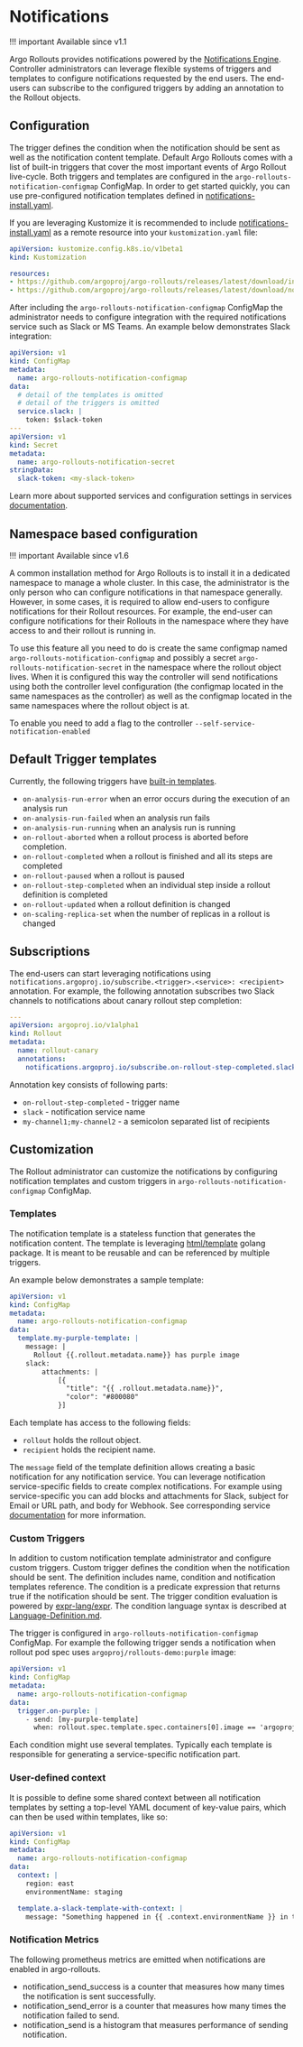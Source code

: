 # Notifications

!!! important
    Available since v1.1

Argo Rollouts provides notifications powered by the [Notifications Engine](https://github.com/argoproj/notifications-engine).
Controller administrators can leverage flexible systems of triggers and templates to configure notifications requested
by the end users. The end-users can subscribe to the configured triggers by adding an annotation to the Rollout objects.

## Configuration

The trigger defines the condition when the notification should be sent as well as the notification content template.
Default Argo Rollouts comes with a list of built-in triggers that cover the most important events of Argo Rollout live-cycle.
Both triggers and templates are configured in the `argo-rollouts-notification-configmap` ConfigMap. In order to get
started quickly, you can use pre-configured notification templates defined in [notifications-install.yaml](https://github.com/argoproj/argo-rollouts/blob/master/manifests/notifications-install.yaml).

If you are leveraging Kustomize it is recommended to include [notifications-install.yaml](https://github.com/argoproj/argo-rollouts/blob/master/manifests/notifications-install.yaml) as a remote
resource into your `kustomization.yaml` file:

```yaml
apiVersion: kustomize.config.k8s.io/v1beta1
kind: Kustomization

resources:
- https://github.com/argoproj/argo-rollouts/releases/latest/download/install.yaml
- https://github.com/argoproj/argo-rollouts/releases/latest/download/notifications-install.yaml
```

After including the `argo-rollouts-notification-configmap` ConfigMap the administrator needs to configure integration
with the required notifications service such as Slack or MS Teams. An example below demonstrates Slack integration:

```yaml
apiVersion: v1
kind: ConfigMap
metadata:
  name: argo-rollouts-notification-configmap
data:
  # detail of the templates is omitted
  # detail of the triggers is omitted
  service.slack: |
    token: $slack-token
---
apiVersion: v1
kind: Secret
metadata:
  name: argo-rollouts-notification-secret
stringData:
  slack-token: <my-slack-token>
```

Learn more about supported services and configuration settings in services [documentation](../generated/notification-services/overview.md).

## Namespace based configuration

!!! important
Available since v1.6

A common installation method for Argo Rollouts is to install it in a dedicated namespace to manage a whole cluster. In this case, the administrator is the only
person who can configure notifications in that namespace generally. However, in some cases, it is required to allow end-users to configure notifications
for their Rollout resources. For example, the end-user can configure notifications for their Rollouts in the namespace where they have access to and their rollout is running in.

To use this feature all you need to do is create the same configmap named `argo-rollouts-notification-configmap` and possibly 
a secret `argo-rollouts-notification-secret` in the namespace where the rollout object lives. When it is configured this way the controller
will send notifications using both the controller level configuration (the configmap located in the same namespaces as the controller) as well as 
the configmap located in the same namespaces where the rollout object is at.

To enable you need to add a flag to the controller `--self-service-notification-enabled`

## Default Trigger templates

Currently, the following triggers have [built-in templates](https://github.com/argoproj/argo-rollouts/tree/master/manifests/notifications).

* `on-analysis-run-error` when an error occurs during the execution of an analysis run
* `on-analysis-run-failed` when an analysis run fails
* `on-analysis-run-running` when an analysis run is running
* `on-rollout-aborted` when a rollout process is aborted before completion.
* `on-rollout-completed` when a rollout is finished and all its steps are completed
* `on-rollout-paused` when a rollout is paused
* `on-rollout-step-completed` when an individual step inside a rollout definition is completed
* `on-rollout-updated` when a rollout definition is changed
* `on-scaling-replica-set` when the number of replicas in a rollout is changed

## Subscriptions

The end-users can start leveraging notifications using `notifications.argoproj.io/subscribe.<trigger>.<service>: <recipient>` annotation.
For example, the following annotation subscribes two Slack channels to notifications about canary rollout step completion:

```yaml
---
apiVersion: argoproj.io/v1alpha1
kind: Rollout
metadata:
  name: rollout-canary
  annotations:
    notifications.argoproj.io/subscribe.on-rollout-step-completed.slack: my-channel1;my-channel2

```

Annotation key consists of following parts:

* `on-rollout-step-completed` - trigger name
* `slack` - notification service name
* `my-channel1;my-channel2` - a semicolon separated list of recipients

## Customization

The Rollout administrator can customize the notifications by configuring notification templates and custom triggers
in `argo-rollouts-notification-configmap` ConfigMap.

### Templates

The notification template is a stateless function that generates the notification content. The template is leveraging
[html/template](https://golang.org/pkg/html/template/) golang package. It is meant to be reusable and can be referenced by multiple triggers.

An example below demonstrates a sample template:

```yaml
apiVersion: v1
kind: ConfigMap
metadata:
  name: argo-rollouts-notification-configmap
data:
  template.my-purple-template: |
    message: |
      Rollout {{.rollout.metadata.name}} has purple image
    slack:
        attachments: |
            [{
              "title": "{{ .rollout.metadata.name}}",
              "color": "#800080"
            }]
```

Each template has access to the following fields:

- `rollout` holds the rollout object.
- `recipient` holds the recipient name.

The `message` field of the template definition allows creating a basic notification for any notification service. You can
leverage notification service-specific fields to create complex notifications. For example using service-specific you can
add blocks and attachments for Slack, subject for Email or URL path, and body for Webhook. See corresponding service
[documentation](../generated/notification-services/overview.md) for more information.

### Custom Triggers

In addition to custom notification template administrator and configure custom triggers. Custom trigger defines the
condition when the notification should be sent. The definition includes name, condition and notification templates reference.
The condition is a predicate expression that returns true if the notification should be sent. The trigger condition
evaluation is powered by [expr-lang/expr](https://github.com/expr-lang/expr).
The condition language syntax is described at [Language-Definition.md](https://github.com/expr-lang/expr/blob/master/docs/language-definition.md).

The trigger is configured in `argo-rollouts-notification-configmap` ConfigMap. For example the following trigger sends a notification
when rollout pod spec uses `argoproj/rollouts-demo:purple` image:

```yaml
apiVersion: v1
kind: ConfigMap
metadata:
  name: argo-rollouts-notification-configmap
data:
  trigger.on-purple: |
    - send: [my-purple-template]
      when: rollout.spec.template.spec.containers[0].image == 'argoproj/rollouts-demo:purple'
```

Each condition might use several templates. Typically each template is responsible for generating a service-specific notification part.

### User-defined context

It is possible to define some shared context between all notification templates by setting a top-level YAML document of key-value pairs, which can then be used within templates, like so:

```yaml
apiVersion: v1
kind: ConfigMap
metadata:
  name: argo-rollouts-notification-configmap
data:
  context: |
    region: east
    environmentName: staging

  template.a-slack-template-with-context: |
    message: "Something happened in {{ .context.environmentName }} in the {{ .context.region }} data center!"
```

### Notification Metrics

The following prometheus metrics are emitted when notifications are enabled in argo-rollouts.
- notification_send_success is a counter that measures how many times the notification is sent successfully.
- notification_send_error is a counter that measures how many times the notification failed to send.
- notification_send is a histogram that measures performance of sending notification.
